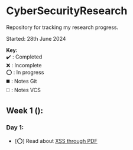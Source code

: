 # CyberSecurityResearch
Repository for tracking my research progress.

Started: 28th June 2024

**Key:**  
   ✔️ : Completed  
   ❌ : Incomplete  
   ⭕ : In progress  
   ◼️ : Notes Git  
   ◻️ : Notes VCS  
## Week 1 ():
### Day 1:
- [⭕] Read about [XSS through PDF](https://gitlab.com/gitlab-org/gitlab/-/issues/462748)
